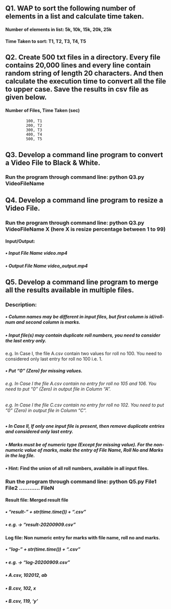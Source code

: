 ## Q1. WAP to sort the following number of elements in a list and calculate time taken.
#### Number of elements in list: 5k, 10k, 15k, 20k, 25k	    
#### Time Taken to sort: T1, T2, T3, T4, T5

## Q2. Create 500 txt files in a directory. Every file contains 20,000 lines and every line contain random string of length 20 characters. And then calculate the execution time to convert all the file to upper case. Save the results in csv file as given below.
#### Number of Files, Time Taken (sec)
             100, T1
             200, T2
             300, T3
             400, T4
             500, T5

## Q3. Develop a command line program to convert a Video File to Black & White.
### Run the program through command line: python Q3.py VideoFileName
  
## Q4. Develop a command line program to resize a Video File.
### Run the program through command line: python Q3.py VideoFileName X (here X is resize percentage between 1 to 99)
#### Input/Output: 
##### • Input File Name  video.mp4
##### • Output File Name  video_output.mp4

## Q5. Develop a command line program to merge all the results available in multiple files.
### Description:
##### • Column names may be different in input files, but first column is id/roll-num and second column is marks.
##### • Input file(s) may contain duplicate roll numbers, you need to consider the last entry only.
e.g. In Case I, the file A.csv contain two values for roll no 100. You need to considered only last entry for roll no 100 i.e. 1.
##### • Put “0” (Zero) for missing values.
###### e.g. In Case I the file A.csv contain no entry for roll no 105 and 106. You need to put “0” (Zero) in output file in Column “A”.
###### e.g. In Case I the file C.csv contain no entry for roll no 102. You need to put “0” (Zero) in output file in Column “C”.
##### • In Case II, If only one input file is present, then remove duplicate entries and considered only last entry.
##### • Marks must be of numeric type (Except for missing value). For the non-numeric value of marks, make the entry of File Name, Roll No and Marks in the log file.
#### • Hint: Find the union of all roll numbers, available in all input files.
### Run the program through command line: python Q5.py File1 File2 ………… FileN
#### Result file: Merged result file
##### ▪ “result-” + str(time.time()) + “.csv”
##### ▪ e.g. → “result-20200909.csv”
#### Log file: Non numeric entry for marks with file name, roll no and marks.
##### • “log-” + str(time.time()) + “.csv”
##### • e.g. → “log-20200909.csv”
##### • A.csv, 102012, ab
##### • B.csv, 102, x
##### • B.csv, 119, ‘y’
